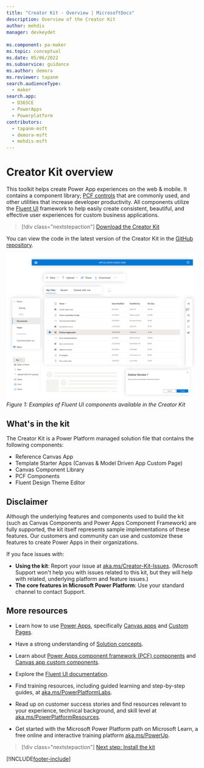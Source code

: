 ```yaml
---
title: "Creator Kit - Overview | MicrosoftDocs"
description: Overview of the Creator Kit
author: mehdis
manager: devkeydet

ms.component: pa-maker
ms.topic: conceptual
ms.date: 05/06/2022
ms.subservice: guidance
ms.author: demora
ms.reviewer: tapanm
search.audienceType: 
  - maker
search.app: 
  - D365CE
  - PowerApps
  - Powerplatform
contributors:
  - tapanm-msft
  - demora-msft
  - mehdis-msft
---
```

# Creator Kit overview
This toolkit helps create Power App experiences on the web & mobile. It contains a component library; [PCF controls](https://docs.microsoft.com/power-apps/developer/component-framework/overview) that are commonly used, and other utilities that increase developer productivity. All components utilize the [Fluent UI](https://developer.microsoft.com/fluentui#/) framework to help easily create consistent, beautiful, and effective user experiences for custom business applications.

> [!div class="nextstepaction"]
> [Download the Creator Kit](https://github.com/microsoft/powercat-creator-kit/releases/download/CreatorKit-May2022/CreatorKitCore_1.0.20220510.1_managed.zip)

You can view the code in the latest version of the Creator Kit in the [GitHub repository](https://github.com/microsoft/powercat-creator-kit).

![Examples of the Fluent UI components in the starter kit](media/creatorkitview.png "Examples of the Fluent UI components in the starter kit")
*Figure 1: Examples of Fluent UI components available in the Creator Kit*

## What's in the kit
The Creator Kit is a Power Platform managed solution file that contains the following components:
- Reference Canvas App
- Template Starter Apps (Canvas & Model Driven App Custom Page)
- Canvas Component Library
- PCF Components
- Fluent Design Theme Editor

## Disclaimer
Although the underlying features and components used to build the kit (such as Canvas Components and Power Apps Component Framework) are fully supported, the kit itself represents sample implementations of these features. Our customers and community can use and customize these features to create Power Apps in their organizations.

If you face issues with:

- **Using the kit**: Report your issue at [aka.ms/Creator-Kit-Issues](https://aka.ms/Creator-Kit-Issues). (Microsoft Support won't help you with issues related to this kit, but they will help with related, underlying platform and feature issues.)
- **The core features in Microsoft Power Platform**: Use your standard channel to contact Support.

## More resources
- Learn how to use [Power Apps](https://docs.microsoft.com/en-us/power-apps/), specifically [Canvas apps](https://docs.microsoft.com/en-us/power-apps/maker/canvas-apps/dev-enterprise-intro) and [Custom Pages](https://docs.microsoft.com/en-us/power-apps/maker/model-driven-apps/model-app-page-overview).

- Have a strong understanding of [Solution concepts](https://docs.microsoft.com/en-us/power-platform/alm/solution-concepts-alm).

- Learn about [Power Apps component framework (PCF) components](https://docs.microsoft.com/power-apps/developer/component-framework/custom-controls-overview) and [Canvas app custom components](https://docs.microsoft.com/power-apps/maker/canvas-apps/create-component).

- Explore the [Fluent UI documentation](https://developer.microsoft.com/fluentui#/).

- Find training resources, including guided learning and step-by-step guides, at [aka.ms/PowerPlatformLabs](https://aka.ms/powerplatformlabs).

- Read up on customer success stories and find resources relevant to your experience, technical background, and skill level at [aka.ms/PowerPlatformResources](https://aka.ms/powerplatformresources).

- Get started with the Microsoft Power Platform path on Microsoft Learn, a free online and interactive training platform [aka.ms/PowerUp](/learn/paths/create-powerapps/?WT.mc_id=twitter-social-donasa).

> [!div class="nextstepaction"]
> [Next step: Install the kit](setup.md)


[!INCLUDE[footer-include](../../includes/footer-banner.md)]